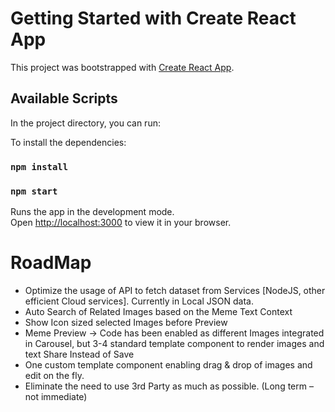 # Getting Started with Create React App

This project was bootstrapped with [Create React App](https://github.com/facebook/create-react-app).

## Available Scripts

In the project directory, you can run:

To install the dependencies:
### `npm install` 

### `npm start`

Runs the app in the development mode.\
Open [http://localhost:3000](http://localhost:3000) to view it in your browser.

# RoadMap
- Optimize the usage of API to fetch dataset from Services [NodeJS, other efficient Cloud services]. Currently in Local JSON data.
- Auto Search of Related Images based on the Meme Text Context
- Show Icon sized selected Images before Preview
- Meme Preview -> Code has been enabled as different Images integrated in Carousel, but 3-4 standard template component to render images and text
Share Instead of Save
- One custom template component enabling drag & drop of images and edit on the fly. 
- Eliminate the need to use 3rd Party as much as possible. (Long term – not immediate)
